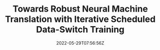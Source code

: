 ---
title: "Towards Robust Neural Machine Translation with Iterative Scheduled Data-Switch Training"
authors:
- Zhongjian Miao
- Xiang Li
- Liyan Kang
- Wen Zhang
- Chulun Zhou
- Yidong Chen
- Bin Wang
- Min Zhang
- Jinsong Su
author_notes:
- 
- 
- 
- 
- 
- "通讯作者"
- 
- 
- "通讯作者"
date: "2022-05-29T07:56:56Z"
publishDate: "2025-05-29T07:56:56Z"
publication_types: [文本机器翻译]
publication: "**In Proc. of COLING 2022.** (CCF-B类)"
---